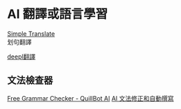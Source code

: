 # AI 翻譯或語言學習


[Simple Translate](https://chrome.google.com/webstore/detail/simple-translate/ibplnjkanclpjokhdolnendpplpjiace)  
划句翻譯


[deepl翻譯](https://deepl.com)


## 文法檢查器

[Free Grammar Checker - QuillBot AI](https://quillbot.com/grammar-check)
[AI 文法修正和自動撰寫](https://www.compose.ai/)  

